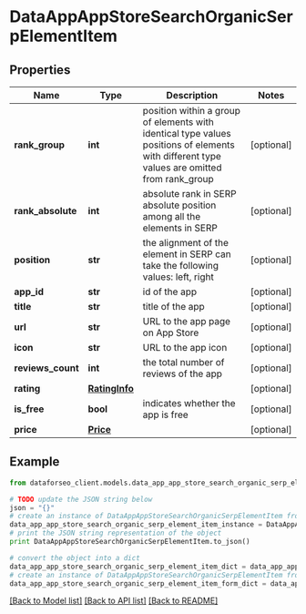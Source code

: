 # DataAppAppStoreSearchOrganicSerpElementItem


## Properties

Name | Type | Description | Notes
------------ | ------------- | ------------- | -------------
**rank_group** | **int** | position within a group of elements with identical type values positions of elements with different type values are omitted from rank_group | [optional] 
**rank_absolute** | **int** | absolute rank in SERP absolute position among all the elements in SERP | [optional] 
**position** | **str** | the alignment of the element in SERP can take the following values: left, right | [optional] 
**app_id** | **str** | id of the app | [optional] 
**title** | **str** | title of the app | [optional] 
**url** | **str** | URL to the app page on App Store | [optional] 
**icon** | **str** | URL to the app icon | [optional] 
**reviews_count** | **int** | the total number of reviews of the app | [optional] 
**rating** | [**RatingInfo**](RatingInfo.md) |  | [optional] 
**is_free** | **bool** | indicates whether the app is free | [optional] 
**price** | [**Price**](Price.md) |  | [optional] 

## Example

```python
from dataforseo_client.models.data_app_app_store_search_organic_serp_element_item import DataAppAppStoreSearchOrganicSerpElementItem

# TODO update the JSON string below
json = "{}"
# create an instance of DataAppAppStoreSearchOrganicSerpElementItem from a JSON string
data_app_app_store_search_organic_serp_element_item_instance = DataAppAppStoreSearchOrganicSerpElementItem.from_json(json)
# print the JSON string representation of the object
print DataAppAppStoreSearchOrganicSerpElementItem.to_json()

# convert the object into a dict
data_app_app_store_search_organic_serp_element_item_dict = data_app_app_store_search_organic_serp_element_item_instance.to_dict()
# create an instance of DataAppAppStoreSearchOrganicSerpElementItem from a dict
data_app_app_store_search_organic_serp_element_item_form_dict = data_app_app_store_search_organic_serp_element_item.from_dict(data_app_app_store_search_organic_serp_element_item_dict)
```
[[Back to Model list]](../README.md#documentation-for-models) [[Back to API list]](../README.md#documentation-for-api-endpoints) [[Back to README]](../README.md)


